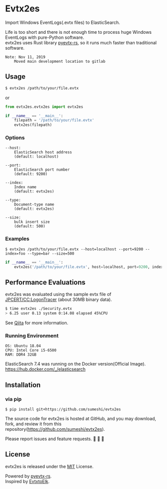 # Evtx2es
Import Windows EventLogs(.evtx files) to ElasticSearch.

Life is too short and there is not enough time to process huge Windows EventLogs with pure-Python software.  
evtx2es uses Rust library [pyevtx-rs](https://github.com/omerbenamram/pyevtx-rs), so it runs much faster than traditional software.

```
Note: Nov 11, 2019
    Moved main development location to gitlab
```

## Usage
```bash
$ evtx2es /path/to/your/file.evtx
```

or

```python
from evtx2es.evtx2es import evtx2es

if __name__ == '__main__':
    filepath = '/path/to/your/file.evtx'
    evtx2es(filepath)
```

### Options
```
--host: 
    ElasticSearch host address
    (default: localhost)

--port: 
    ElasticSearch port number
    (default: 9200)

--index: 
    Index name
    (default: evtx2es)

--type: 
    Document-type name
    (default: evtx2es)

--size:
    bulk insert size
    (default: 500)
```

### Examples
```
$ evtx2es /path/to/your/file.evtx --host=localhost --port=9200 --index=foo --type=bar --size=500
```

```py
if __name__ == '__main__':
    evtx2es('/path/to/your/file.evtx', host=localhost, port=9200, index='foo', type='bar', size=500)
```

## Performance Evaluations
evtx2es was evaluated using the sample evtx file of [JPCERT/CC:LogonTracer](https://github.com/JPCERTCC/LogonTracer) (about 30MB binary data).

```.bash
$ time evtx2es ./Security.evtx
> 6.25 user 0.13 system 0:14.08 elapsed 45%CPU
```

See [Qiita](https://qiita.com/sumeshi/items/cb2fbafe59c2c83e3085) for more information.

### Running Environment
```
OS: Ubuntu 18.04  
CPU: Intel Core i5-6500  
RAM: DDR4 32GB  
```

ElasticSearch 7.4 was running on the Docker version(Official Image).  
https://hub.docker.com/_/elasticsearch

## Installation
### via pip
```
$ pip install git+https://github.com/sumeshi/evtx2es
```

The source code for evtx2es is hosted at GitHub, and you may download, fork, and review it from this repository(https://github.com/sumeshi/evtx2es).

Please report issues and feature requests. :sushi: :sushi: :sushi:

## License
evtx2es is released under the [MIT](https://github.com/sumeshi/evtx2es/blob/master/LICENSE) License.

Powered by [pyevtx-rs](https://github.com/omerbenamram/pyevtx-rs).  
Inspired by [EvtxtoElk](https://github.com/dgunter/evtxtoelk).
